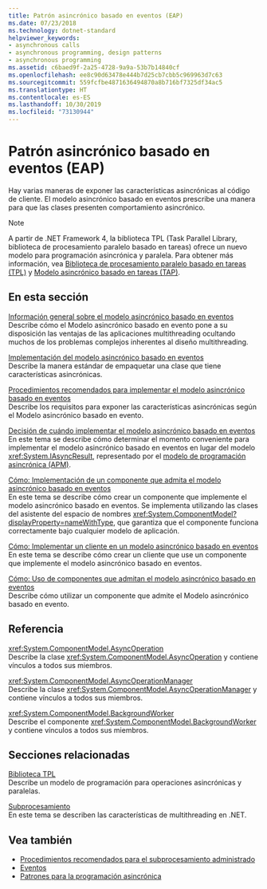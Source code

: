 ```yaml
---
title: Patrón asincrónico basado en eventos (EAP)
ms.date: 07/23/2018
ms.technology: dotnet-standard
helpviewer_keywords:
- asynchronous calls
- asynchronous programming, design patterns
- asynchronous programming
ms.assetid: c6baed9f-2a25-4728-9a9a-53b7b14840cf
ms.openlocfilehash: ee8c90d63478e444b7d25cb7cbb5c969963d7c63
ms.sourcegitcommit: 559fcfbe4871636494870a8b716bf7325df34ac5
ms.translationtype: HT
ms.contentlocale: es-ES
ms.lasthandoff: 10/30/2019
ms.locfileid: "73130944"
---
```

# <a name="event-based-asynchronous-pattern-eap"></a>Patrón asincrónico basado en eventos (EAP)

Hay varias maneras de exponer las características asincrónicas al código de cliente. El modelo asincrónico basado en eventos prescribe una manera para que las clases presenten comportamiento asincrónico.  
  
> [!NOTE]
> A partir de .NET Framework 4, la biblioteca TPL (Task Parallel Library, biblioteca de procesamiento paralelo basado en tareas) ofrece un nuevo modelo para programación asincrónica y paralela. Para obtener más información, vea [Biblioteca de procesamiento paralelo basado en tareas (TPL)](../parallel-programming/task-parallel-library-tpl.md) y [Modelo asincrónico basado en tareas (TAP)](task-based-asynchronous-pattern-tap.md).
  
## <a name="in-this-section"></a>En esta sección

 [Información general sobre el modelo asincrónico basado en eventos](event-based-asynchronous-pattern-overview.md)  
 Describe cómo el Modelo asincrónico basado en evento pone a su disposición las ventajas de las aplicaciones multithreading ocultando muchos de los problemas complejos inherentes al diseño multithreading.  
  
 [Implementación del modelo asincrónico basado en eventos](implementing-the-event-based-asynchronous-pattern.md)  
 Describe la manera estándar de empaquetar una clase que tiene características asincrónicas.  
  
 [Procedimientos recomendados para implementar el modelo asincrónico basado en eventos](best-practices-for-implementing-the-event-based-asynchronous-pattern.md)  
 Describe los requisitos para exponer las características asincrónicas según el Modelo asincrónico basado en evento.  
  
 [Decisión de cuándo implementar el modelo asincrónico basado en eventos](deciding-when-to-implement-the-event-based-asynchronous-pattern.md)  
 En este tema se describe cómo determinar el momento conveniente para implementar el modelo asincrónico basado en eventos en lugar del modelo <xref:System.IAsyncResult>, representado por el [modelo de programación asincrónica (APM)](asynchronous-programming-model-apm.md).
  
 [Cómo: Implementación de un componente que admita el modelo asincrónico basado en eventos](component-that-supports-the-event-based-asynchronous-pattern.md)  
 En este tema se describe cómo crear un componente que implemente el modelo asincrónico basado en eventos. Se implementa utilizando las clases del asistente del espacio de nombres <xref:System.ComponentModel?displayProperty=nameWithType>, que garantiza que el componente funciona correctamente bajo cualquier modelo de aplicación.  

 [Cómo: Implementar un cliente en un modelo asincrónico basado en eventos](how-to-implement-a-client-of-the-event-based-asynchronous-pattern.md)  
 En este tema se describe cómo crear un cliente que use un componente que implemente el modelo asincrónico basado en eventos.
  
 [Cómo: Uso de componentes que admitan el modelo asincrónico basado en eventos](how-to-use-components-that-support-the-event-based-asynchronous-pattern.md)  
 Describe cómo utilizar un componente que admite el Modelo asincrónico basado en evento.  
  
## <a name="reference"></a>Referencia

 <xref:System.ComponentModel.AsyncOperation>  
 Describe la clase <xref:System.ComponentModel.AsyncOperation> y contiene vínculos a todos sus miembros.  
  
 <xref:System.ComponentModel.AsyncOperationManager>  
 Describe la clase <xref:System.ComponentModel.AsyncOperationManager> y contiene vínculos a todos sus miembros.  
  
 <xref:System.ComponentModel.BackgroundWorker>  
 Describe el componente <xref:System.ComponentModel.BackgroundWorker> y contiene vínculos a todos sus miembros.  
  
## <a name="related-sections"></a>Secciones relacionadas

 [Biblioteca TPL](../parallel-programming/task-parallel-library-tpl.md)  
 Describe un modelo de programación para operaciones asincrónicas y paralelas.  
  
 [Subprocesamiento](../../../docs/standard/threading/index.md)  
 En este tema se describen las características de multithreading en .NET.  
  
## <a name="see-also"></a>Vea también

- [Procedimientos recomendados para el subprocesamiento administrado](../threading/managed-threading-best-practices.md)
- [Eventos](../events/index.md)
- [Patrones para la programación asincrónica](index.md)
